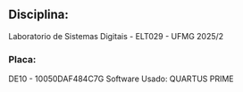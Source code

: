 ## Disciplina:
Laboratorio de Sistemas Digitais - ELT029 - UFMG 2025/2
### Placa:
DE10 - 10050DAF484C7G
Software Usado: QUARTUS PRIME
